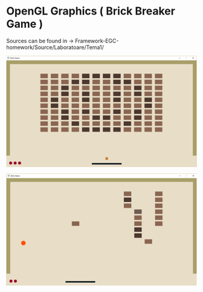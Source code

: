 # OpenGL Graphics ( Brick Breaker Game ) 
Sources can be found in -> Framework-EGC-homework/Source/Laboratoare/Tema1/


![Screenshot](screenshots/Brick_Breaker1.png?raw=true "Screenshot 1")

![Screenshot](screenshots/Brick_Breaker2.png?raw=true "Screenshot 2")
